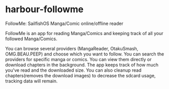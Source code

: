 # harbour-followme
FollowMe:
SailfishOS Manga/Comic online/offline reader 

FollowMe is an app for reading Manga/Comics and keeping track of all your followed Manga/Comics.

You can browse several providers (MangaReader, OtakuSmash, OMG.BEAU.PEEP) and choose which you want to follow.
You can search the providers for specific manga or comics.
You can view them directly or download chapters in the background.
The app keeps track of how much you've read and the downloaded size.
You can also cleanup read chapters(removes the download images) to decrease the sdcard usage, tracking data will remain.
